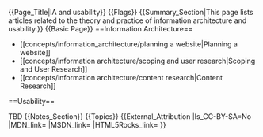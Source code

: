 {{Page_Title|IA and usability}}
{{Flags}}
{{Summary_Section|This page lists articles related to the theory and practice of information architecture and usability.}}
{{Basic Page}}
==Information Architecture==

* [[concepts/information_architecture/planning a website|Planning a website]]
* [[concepts/information architecture/scoping and user research|Scoping and User Research]]
* [[concepts/information architecture/content research|Content Research]]

==Usability==

TBD
{{Notes_Section}}
{{Topics}}
{{External_Attribution
|Is_CC-BY-SA=No
|MDN_link=
|MSDN_link=
|HTML5Rocks_link=
}}